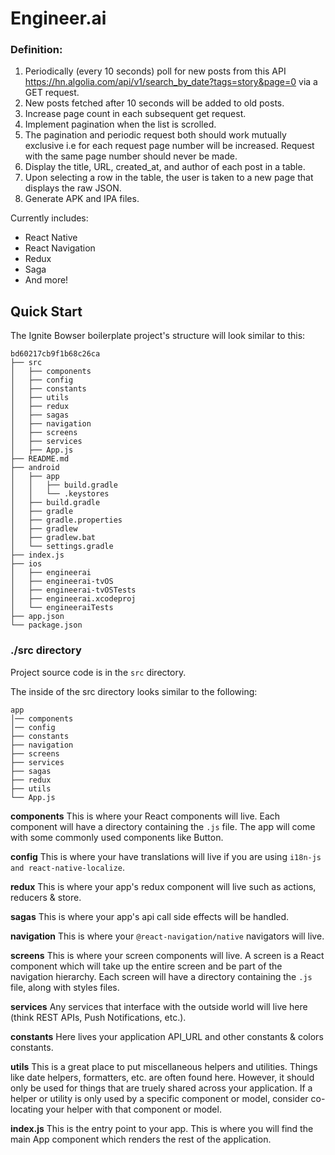 # Engineer.ai

### Definition:

1. Periodically (every 10 seconds) poll for new posts from this API https://hn.algolia.com/api/v1/search_by_date?tags=story&page=0 via a GET request.
2. New posts fetched after 10 seconds will be added to old posts.
3. Increase page count in each subsequent get request.
4. Implement pagination when the list is scrolled.
5. The pagination and periodic request both should work mutually exclusive i.e for each request page number will be increased. Request with the same page number should never be made.
6. Display the title, URL, created_at, and author of each post in a table.
7. Upon selecting a row in the table, the user is taken to a new page that displays the raw JSON.
8. Generate APK and IPA files.

Currently includes:

- React Native
- React Navigation
- Redux
- Saga
- And more!

## Quick Start

The Ignite Bowser boilerplate project's structure will look similar to this:

```
bd60217cb9f1b68c26ca
├── src
│   ├── components
│   ├── config
│   ├── constants
│   ├── utils
│   ├── redux
│   ├── sagas
│   ├── navigation
│   ├── screens
│   ├── services
│   ├── App.js
├── README.md
├── android
│   ├── app
│   │   ├── build.gradle
│   │   └── .keystores
│   ├── build.gradle
│   ├── gradle
│   ├── gradle.properties
│   ├── gradlew
│   ├── gradlew.bat
│   └── settings.gradle
├── index.js
├── ios
│   ├── engineerai
│   ├── engineerai-tvOS
│   ├── engineerai-tvOSTests
│   ├── engineerai.xcodeproj
│   └── engineeraiTests
├── app.json
└── package.json

```

### ./src directory

Project source code is in the `src` directory.

The inside of the src directory looks similar to the following:

```
app
│── components
│── config
├── constants
├── navigation
├── screens
├── services
├── sagas
├── redux
├── utils
└── App.js
```

**components**
This is where your React components will live. Each component will have a directory containing the `.js` file. The app will come with some commonly used components like Button.

**config**
This is where your have translations will live if you are using `i18n-js and react-native-localize`.

**redux**
This is where your app's redux component will live such as actions, reducers & store.

**sagas**
This is where your app's api call side effects will be handled.

**navigation**
This is where your `@react-navigation/native` navigators will live.

**screens**
This is where your screen components will live. A screen is a React component which will take up the entire screen and be part of the navigation hierarchy. Each screen will have a directory containing the `.js` file, along with styles files.

**services**
Any services that interface with the outside world will live here (think REST APIs, Push Notifications, etc.).

**constants**
Here lives your application API_URL and other constants & colors constants.

**utils**
This is a great place to put miscellaneous helpers and utilities. Things like date helpers, formatters, etc. are often found here. However, it should only be used for things that are truely shared across your application. If a helper or utility is only used by a specific component or model, consider co-locating your helper with that component or model.

**index.js** This is the entry point to your app. This is where you will find the main App component which renders the rest of the application.